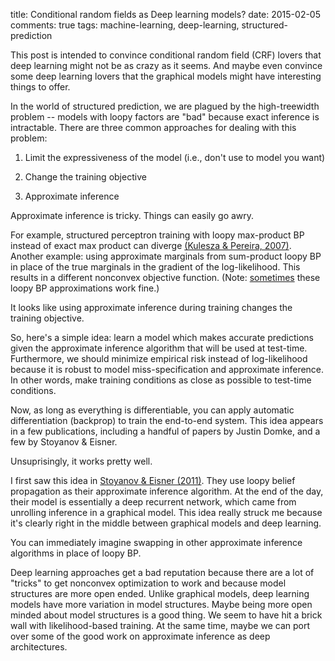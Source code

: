 title: Conditional random fields as Deep learning models?
date: 2015-02-05
comments: true
tags: machine-learning, deep-learning, structured-prediction

This post is intended to convince conditional random field (CRF) lovers that
deep learning might not be as crazy as it seems. And maybe even convince some
deep learning lovers that the graphical models might have interesting things to
offer.

In the world of structured prediction, we are plagued by the high-treewidth
problem -- models with loopy factors are "bad" because exact inference is
intractable. There are three common approaches for dealing with this problem:

1. Limit the expressiveness of the model (i.e., don't use to model you want)

2. Change the training objective

3. Approximate inference

Approximate inference is tricky. Things can easily go awry.

For example, structured perceptron training with loopy max-product BP instead of
exact max product can diverge
[(Kulesza & Pereira, 2007)](http://papers.nips.cc/paper/3162-structured-learning-with-approximate-inference.pdf). Another
example: using approximate marginals from sum-product loopy BP in place of the
true marginals in the gradient of the log-likelihood. This results in a
different nonconvex objective function. (Note:
[sometimes](http://aclweb.org/anthology/C/C12/C12-1122.pdf) these loopy BP
approximations work fine.)

It looks like using approximate inference during training changes the training
objective.

So, here's a simple idea: learn a model which makes accurate predictions given
the approximate inference algorithm that will be used at test-time. Furthermore,
we should minimize empirical risk instead of log-likelihood because it is robust
to model miss-specification and approximate inference. In other words, make
training conditions as close as possible to test-time conditions.

Now, as long as everything is differentiable, you can apply automatic
differentiation (backprop) to train the end-to-end system. This idea appears in
a few publications, including a handful of papers by Justin Domke, and a few by
Stoyanov & Eisner.

Unsuprisingly, it works pretty well.

I first saw this idea in
[Stoyanov & Eisner (2011)](http://proceedings.mlr.press/v15/stoyanov11a/stoyanov11a.pdf). They
use loopy belief propagation as their approximate inference algorithm. At the
end of the day, their model is essentially a deep recurrent network, which came
from unrolling inference in a graphical model. This idea really struck me
because it's clearly right in the middle between graphical models and deep
learning.

You can immediately imagine swapping in other approximate inference algorithms
in place of loopy BP.

Deep learning approaches get a bad reputation because there are a lot of
"tricks" to get nonconvex optimization to work and because model structures are
more open ended. Unlike graphical models, deep learning models have more
variation in model structures. Maybe being more open minded about model
structures is a good thing. We seem to have hit a brick wall with
likelihood-based training. At the same time, maybe we can port over some of the
good work on approximate inference as deep architectures.
